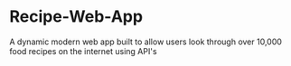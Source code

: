 # Recipe-Web-App
A dynamic modern web app built to allow users look through over 10,000 food recipes on the internet using API's
